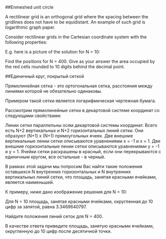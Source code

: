 ##Enmeshed unit circle


A rectilinear grid is an orthogonal grid where the spacing between the gridlines does not have to be equidistant.
An example of such grid is logarithmic graph paper.


Consider rectilinear grids in the Cartesian coordinate system with the following properties:

E.g. here is a picture of the solution for N = 10:




Find the positions for N = 400. 
Give as your answer the area occupied by the red cells rounded to 10 digits behind the decimal point.

##Единичный круг, покрытый сеткой


Прямолинейная сетка - это ортогональная сетка, расстояния между линиями которой не обязательно одинаковы.

Примером такой сетки является логарифмическая чертежная бумага.


Рассмотрим прямолинейные сетки в декартовой системе координат со следующими свойствами:



Линии сетки параллельны осям декартовой системы координат.
Всего есть N+2 вертикальных и N+2 горизонтальных линий сетки. Они образуют (N+1) x (N+1) прямоугольных ячеек.
Две внешние вертикальные лении сетки описываются уравнениями x = -1 и x = 1.
Две внешние горизонтальные лении сетки описываются уравнениями y = -1 и y = 1.
Ячейки сетки раскрашены в красный, если они перекрываются с единичным кругом, все остальные - в черный.


В рамках этой задачи мы попросим Вас найти такие положения оставшихся N внутренних горизонтальных и N внутренних вертикальных линий сетки, что площадь, занятая красными ячейками, является наименьшей.


К примеру, ниже дано изображение решения для N = 10:





Для N = 10 площадь, занятая красными ячейками, округленная до 10 цифр за запятой, равна 3.3469640797.


Найдите положения линий сеток для N = 400.
 
В качестве ответа приведите площадь, занятую красными ячейками, округленную до 10 цифр после десятичной точки.

